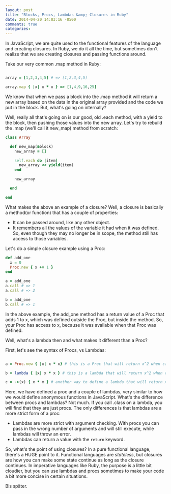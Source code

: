 ```yaml
---
layout: post
title: "Blocks, Procs, Lambdas &amp; Closures in Ruby"
date: 2014-04-20 14:03:16 -0500
comments: true
categories:
---
```


In JavaScript, we are quite used to the functional features of the language and creating closures. In Ruby, we do it all the time, but sometimes don't realize that we are creating closures and passing functions around.

<!-- more -->
Take our very common .map method in Ruby:

```ruby

array = [1,2,3,4,5] # => [1,2,3,4,5]

array.map { |x| x * x } => [1,4,9,16,25]

```
We know that when we pass a block into the .map method it will return a new array based on the data in the original array provided and the code we put in the block. But, what's going on internally?

Well, really all that's going on is our good, old .each method, with a yield to the block, then pushing those values into the new array. Let's try to rebuild the .map (we'll call it new_map) method from scratch:

```ruby
class Array

  def new_map(&block)
    new_array = []

    self.each do |item|
      new_array << yield(item)
    end

    new_array

  end

end
```
What makes the above an example of a closure? Well, a closure is basically a method(or function) that has a couple of properties:
- It can be passed around, like any other object.
- It remembers all the values of the variable it had when it was defined. So, even though they may no longer be in scope, the method still has access to those variables.

Let's do a simple closure example using a Proc:

```ruby
def add_one
  x = 0
  Proc.new { x += 1 }
end

a = add_one
a.call # => 1
a.call # => 2

b = add_one
b.call # => 1
```

In the above example, the add_one method has a return value of a Proc that adds 1 to x, which was defined outside the Proc, but inside the method. So, your Proc has access to x, because it was available when that Proc was defined.

Well, what's a lambda then and what makes it different than a Proc?

First, let's see the syntax of Procs, vs Lambdas:

```ruby

a = Proc.new { |x| x * x} # this is a Proc that will return x^2 when called

b = lambda { |x| x * x } # this is a lambda that will return x^2 when called

c = ->(x) { x * x } # another way to define a lambda that will return x^2 when called
```

Here, we have defined a proc and a couple of lambdas, very similar to how we would define anonymous functions in JavaScript. What's the difference between procs and lambdas? Not much. If you call .class on a lambda, you will find that they are just procs. The only differences is that lambdas are a more strict form of a proc:
- Lambdas are more strict with argument checking. With procs you can pass in the wrong number of arguments and will still execute, while lambdas will throw an error.
- Lambdas can return a value with the <code>return</code> keyword.

So, what's the point of using closures? In a pure functional language, there's a HUGE point to it. Functional languages are *stateless*, but closures are how you can make some state continue as long as the closure continues. In imperative languages like Ruby, the purpose is a little bit cloudier, but you can use lambdas and procs sometimes to make your code a bit more concise in certain situations.

Bis später.
